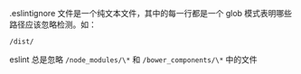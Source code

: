 .eslintignore 文件是一个纯文本文件，其中的每一行都是一个 glob 模式表明哪些路径应该忽略检测。如：

```
/dist/
```

eslint 总是忽略 `/node_modules/\*` 和 `/bower_components/\*` 中的文件
